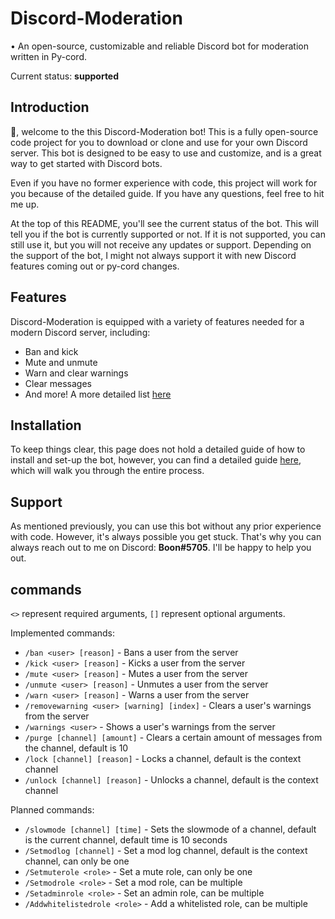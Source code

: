 # Discord-Moderation

• An open-source, customizable and reliable Discord bot for moderation written in Py-cord.

Current status: **supported**

## Introduction

👋, welcome to the this Discord-Moderation bot! This is a fully open-source code project for you to download or clone and use for your own Discord server. This bot is designed to be easy to use and customize, and is a great way to get started with Discord bots. 

Even if you have no former experience with code, this project will work for you because of the detailed guide. If you have any questions, feel free to hit me up.

At the top of this README, you'll see the current status of the bot. This will tell you if the bot is currently supported or not. If it is not supported, you can still use it, but you will not receive any updates or support. Depending on the support of the bot, I might not always support it with new Discord features coming out or py-cord changes.

## Features

Discord-Moderation is equipped with a variety of features needed for a modern Discord server, including:

- Ban and kick
- Mute and unmute
- Warn and clear warnings
- Clear messages
- And more! A more detailed list [here](https://github.com/KipzonderKop101/Discord-Moderation#commands)

## Installation

To keep things clear, this page does not hold a detailed guide of how to install and set-up the bot, however, you can find a detailed guide [here](https://github.com/KipzonderKop101/Discord-Moderation/blob/main/docs/GUIDE.md), which will walk you through the entire process.

## Support

As mentioned previously, you can use this bot without any prior experience with code. However, it's always possible you get stuck. That's why you can always reach out to me on Discord: **Boon#5705**. I'll be happy to help you out.

## commands

`<>` represent required arguments, `[]` represent optional arguments.

Implemented commands:

- `/ban <user> [reason]` - Bans a user from the server
- `/kick <user> [reason]` - Kicks a user from the server
- `/mute <user> [reason]` - Mutes a user from the server
- `/unmute <user> [reason]` - Unmutes a user from the server
- `/warn <user> [reason]` - Warns a user from the server
- `/removewarning <user> [warning] [index]` - Clears a user's warnings from the server
- `/warnings <user>` - Shows a user's warnings from the server
- `/purge [channel] [amount]` - Clears a certain amount of messages from the channel, default is 10
- `/lock [channel] [reason]` - Locks a channel, default is the context channel
- `/unlock [channel] [reason]` - Unlocks a channel, default is the context channel

Planned commands:

- `/slowmode [channel] [time]` - Sets the slowmode of a channel, default is the current channel, default time is 10 seconds
- `/Setmodlog [channel]` - Set a mod log channel, default is the context channel, can only be one
- `/Setmuterole <role>` - Set a mute role, can only be one
- `/Setmodrole <role>` - Set a mod role, can be multiple
- `/Setadminrole <role>` - Set an admin role, can be multiple
- `/Addwhitelistedrole <role>` - Add a whitelisted role, can be multiple
